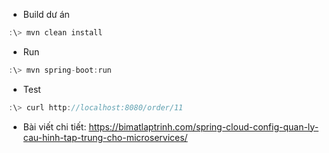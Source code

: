 
* Build dư án

```javascript
:\> mvn clean install
```

* Run

```javascript
:\> mvn spring-boot:run
```

* Test

```javascript
:\> curl http://localhost:8080/order/11
```

* Bài viết chi tiết:
  https://bimatlaptrinh.com/spring-cloud-config-quan-ly-cau-hinh-tap-trung-cho-microservices/